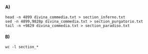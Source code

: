 #### A)

```
head -n 4899 divina_commedia.txt > section_inferno.txt
sed -n 4899,9828p divina_commedia.txt > section_purgatorio.txt
tail -n +9829 divina_commedia.txt > section_paradiso.txt
```

#### B)

```
wc -l section_*
```

